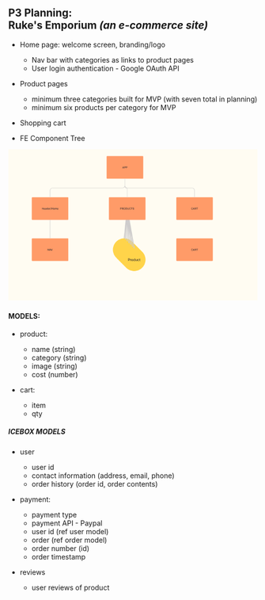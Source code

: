 <h2>P3 Planning:<br/>
Ruke's Emporium <i>(an e-commerce site)</i></h2>

* Home page: welcome screen, branding/logo
    * Nav bar with categories as links to product pages
    * User login authentication - Google OAuth API

* Product pages
    * minimum three categories built for MVP (with seven total in planning)
    * minimum six products per category for MVP

* Shopping cart
    
* FE Component Tree

<img src='./assets//imgs/FE.comp.tree.png' />

<h4>MODELS:</h4>

* product:
    * name (string)
    * category (string)
    * image (string)
    * cost (number)

* cart:
    * item
    * qty


<h5>ICEBOX MODELS</h5>

* user
    * user id
    * contact information (address, email, phone)
    * order history (order id, order contents)

* payment:
    * payment type
    * payment API - Paypal
    * user id (ref user model)
    * order (ref order model)
    * order number (id)
    * order timestamp

* reviews
    * user reviews of product